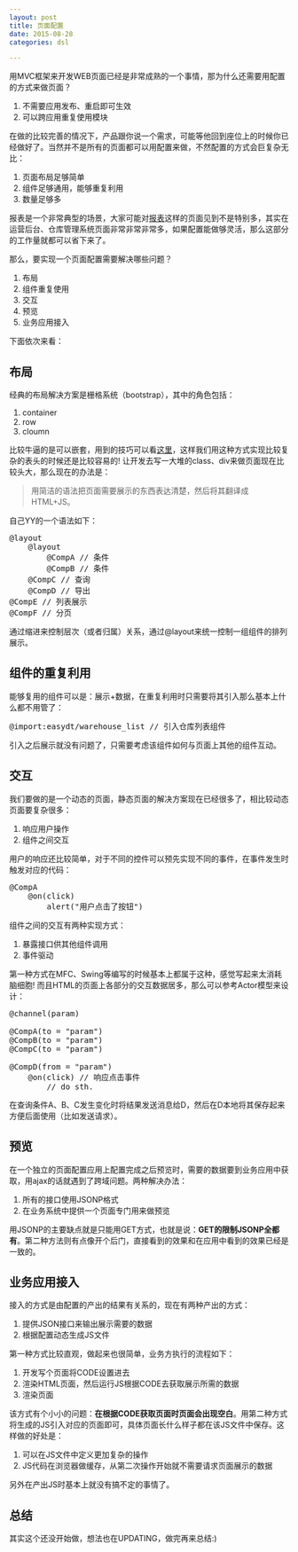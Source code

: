```yaml
---
layout: post
title: 页面配置
date: 2015-08-28
categories: dsl

---
```


用MVC框架来开发WEB页面已经是非常成熟的一个事情，那为什么还需要用配置的方式来做页面？

1. 不需要应用发布、重启即可生效
2. 可以跨应用重复使用模块

在做的比较完善的情况下，产品跟你说一个需求，可能等他回到座位上的时候你已经做好了。当然并不是所有的页面都可以用配置来做，不然配置的方式会巨复杂无比：

1. 页面布局足够简单
2. 组件足够通用，能够重复利用
3. 数量足够多

报表是一个非常典型的场景，大家可能对[报表](http://www.umeng.com/apps/4100008dd65107258db11ef4/reports/realtime_summary)这样的页面见到不是特别多，其实在运营后台、仓库管理系统页面非常非常非常多，如果配置能做够灵活，那么这部分的工作量就都可以省下来了。

那么，要实现一个页面配置需要解决哪些问题？

1. 布局
2. 组件重复使用
3. 交互
4. 预览
5. 业务应用接入

下面依次来看：

## 布局

经典的布局解决方案是栅格系统（bootstrap），其中的角色包括：

1. container
2. row
3. cloumn

比较牛逼的是可以嵌套，用到的技巧可以看[这里](http://segmentfault.com/a/1190000000743553)，这样我们用这种方式实现比较复杂的表头的时候还是比较容易的! 让开发去写一大堆的class、div来做页面现在比较头大，那么现在的办法是：

> 用简洁的语法把页面需要展示的东西表达清楚，然后将其翻译成HTML+JS。

自己YY的一个语法如下：

<pre class="prettyprint">
@layout
    @layout
        @CompA // 条件
        @CompB // 条件
    @CompC // 查询
    @CompD // 导出
@CompE // 列表展示
@CompF // 分页
</pre>

通过缩进来控制层次（或者归属）关系，通过@layout来统一控制一组组件的排列展示。

## 组件的重复利用

能够复用的组件可以是：展示+数据，在重复利用时只需要将其引入那么基本上什么都不用管了：

<pre class="prettyprint">
@import:easydt/warehouse_list // 引入仓库列表组件
</pre>

引入之后展示就没有问题了，只需要考虑该组件如何与页面上其他的组件互动。

## 交互

我们要做的是一个动态的页面，静态页面的解决方案现在已经很多了，相比较动态页面要复杂很多：

1. 响应用户操作
2. 组件之间交互

用户的响应还比较简单，对于不同的控件可以预先实现不同的事件，在事件发生时触发对应的代码：

<pre class="prettyprint">
@CompA
    @on(click)
        alert("用户点击了按钮")
</pre>

组件之间的交互有两种实现方式：

1. 暴露接口供其他组件调用
2. 事件驱动

第一种方式在MFC、Swing等编写的时候基本上都属于这种，感觉写起来太消耗脑细胞! 而且HTML的页面上各部分的交互数据居多，那么可以参考Actor模型来设计：

<pre class="prettyprint">
@channel(param)

@CompA(to = "param")
@CompB(to = "param")
@CompC(to = "param")

@CompD(from = "param")
    @on(click) // 响应点击事件
        // do sth.
</pre>

在查询条件A、B、C发生变化时将结果发送消息给D，然后在D本地将其保存起来方便后面使用（比如发送请求）。

## 预览

在一个独立的页面配置应用上配置完成之后预览时，需要的数据要到业务应用中获取，用ajax的话就遇到了跨域问题。两种解决办法：

1. 所有的接口使用JSONP格式
2. 在业务系统中提供一个页面专门用来做预览

用JSONP的主要缺点就是只能用GET方式，也就是说：**GET的限制JSONP全都有**。第二种方法则有点像开个后门，直接看到的效果和在应用中看到的效果已经是一致的。

## 业务应用接入

接入的方式是由配置的产出的结果有关系的，现在有两种产出的方式：

1. 提供JSON接口来输出展示需要的数据
2. 根据配置动态生成JS文件

第一种方式比较直观，做起来也很简单，业务方执行的流程如下：

1. 开发写个页面将CODE设置进去
2. 渲染HTML页面，然后运行JS根据CODE去获取展示所需的数据
3. 渲染页面

该方式有个小小的问题：**在根据CODE获取页面时页面会出现空白**。用第二种方式将生成的JS引入对应的页面即可，具体页面长什么样子都在该JS文件中保存。这样做的好处是：

1. 可以在JS文件中定义更加复杂的操作
2. JS代码在浏览器做缓存，从第二次操作开始就不需要请求页面展示的数据

另外在产出JS时基本上就没有搞不定的事情了。

## 总结

其实这个还没开始做，想法也在UPDATING，做完再来总结:)